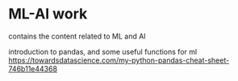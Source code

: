 # ML-AI work
contains the content related to ML and AI

introduction to pandas, and some useful functions for ml https://towardsdatascience.com/my-python-pandas-cheat-sheet-746b11e44368
